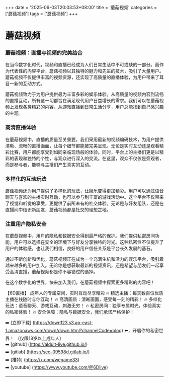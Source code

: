 +++
date = '2025-06-03T20:03:53+08:00'
title = '蘑菇视频'
categories = ['蘑菇视频']
tags = ['蘑菇视频']
+++

# 蘑菇视频

### 蘑菇视频：直播与视频的完美结合

在当今数字化时代，视频和直播已经成为人们日常生活中不可或缺的一部分。而作为代表性的内容平台，蘑菇视频以其独特的魅力和先进的技术，吸引了大量用户。蘑菇视频不仅提供丰富的视频资源，还实现了高质量的直播体验，为用户带来了耳目一新的互动方式。

蘑菇视频致力于为用户提供最为丰富多彩的娱乐体验。从高质量的视频内容到流畅的直播互动，所有这一切都旨在满足现代用户日益增长的需求。我们可以在蘑菇视频上发现各类精彩的内容，从游戏直播到日常生活分享，用户总能找到自己感兴趣的主题。

### 高清直播体验

在蘑菇视频中，直播的质量至关重要。我们采用最新的视频编码技术，为用户提供清晰、流畅的直播画面，让每个细节都能被完美呈现。无论是实时互动还是观看精彩比赛，用户都能享受到如同亲临现场般的体验。同时，平台上的主播们更是以精彩的表现和独特的个性，与观众进行深入的交流。在这里，观众不仅仅是旁观者，而是参与者，能够与主播们产生真实的互动。

### 多样化的互动玩法

蘑菇视频还为用户提供了多样化的玩法，让娱乐变得更加精彩。用户可以通过语音聊天与喜欢的主播实时互动，也可以参与到丰富的游戏活动中。这个平台不仅带来了视觉和听觉的享受，更提供了前所未有的社交体验。无论是与好友组队，还是在直播间中结识新朋友，蘑菇视频都是社交的理想之地。

### 注重用户隐私安全

在蘑菇视频中，用户的隐私和数据安全得到最严格的保护。我们提供私密房间功能，用户可以选择在安全的环境下与好友分享独特的时光。这种私密性不仅提升了用户的体验感，也让我们相信，良好的用户信任关系是平台长久发展的基石。

通过不断创新和优化，蘑菇视频正在成为一个充满生机和活力的娱乐平台，吸引着越来越多的用户加入。无论你是想获取最新的视频资讯，还是希望与朋友们一起享受高清直播，蘑菇视频都是你不容错过的选择。

在这个数字化的世界，快来加入我们，在蘑菇视频中探索更多精彩的内容吧！

【6D直播】
成年人的专属空间，实时互动尽享精彩
🔥 精选主播：每天数百位优质主播在线随时与你互动！
🔥 高清画质：清晰画面，感受每一刻的精彩！
🔥 多样化玩法：语音聊天、游戏互动，刺激无穷！
🔥 私密房间：独享专属时光，体验真实的私密体验！
🔥 安全保障：隐私与数据安全，我们承诺严格保护！

➡️ [立即下载] (https://down123.s3.ap-east-1.amazonaws.com/down/down.html?channelCode=blog) ⬅️，开启你的私密世界！ （仅限18岁以上成年人）  
➡️ [github] (https://aldult-live.github.io/)  
➡️ [gitlab] (https://seo-09598d.gitlab.io/)  
➡️ [推特] (https://x.com/wegame33)  
➡️ [youtube] (https://www.youtube.com/@6Dlive)  

---
